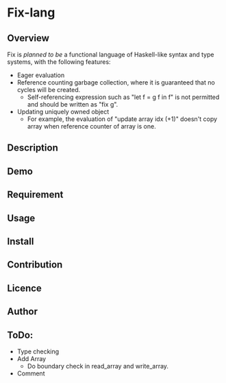 Fix-lang
====

## Overview

Fix is *planned to be* a functional language of Haskell-like syntax and type systems, with the following features:
- Eager evaluation
- Reference counting garbage collection, where it is guaranteed that no cycles will be created.
    - Self-referencing expression such as "let f = g f in f" is not permitted and should be written as "fix g".
- Updating uniquely owned object
    - For example, the evaluation of "update array idx (+1)" doesn't copy array when reference counter of array is one.

## Description

## Demo

## Requirement

## Usage

## Install

## Contribution

## Licence

## Author

## ToDo:

* Type checking
* Add Array
    * Do boundary check in read_array and write_array.
* Comment